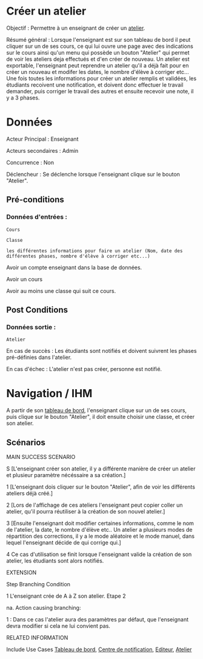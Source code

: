 # Créer un atelier

Objectif : Permettre à un enseignant de créer un [atelier](../../concept/atelier.md).

Résumé général : Lorsque l'enseignant est sur son tableau de bord il peut cliquer sur un de ses cours, ce qui lui ouvre une page avec des indications sur le cours ainsi qu'un menu qui possède un bouton "Atelier" qui permet de voir les ateliers deja effectués et d'en créer de nouveau.
Un atelier est exportable, l'enseignant peut reprendre un atelier qu'il a déjà fait pour en créer un nouveau et modifer les dates, le nombre d'élève à corriger etc...
Une fois toutes les informations pour créer un atelier remplis et validées, les étudiants recoivent une notification, et doivent donc effectuer le travail demander, puis corriger le travail des autres et ensuite recevoir une note, il y a 3 phases.

# Données

Acteur Principal : Enseignant

Acteurs secondaires : Admin

Concurrence : Non

Déclencheur : Se déclenche lorsque l'enseignant clique sur le bouton "Atelier".


## Pré-conditions

### Données d'entrées :

	Cours

	Classe

	les différentes informations pour faire un atelier (Nom, date des différentes phases, nombre d'élève à corriger etc...)

Avoir un compte enseignant dans la base de données.

Avoir un cours

Avoir au moins une classe qui suit ce cours.

## Post Conditions

### Données sortie :

	Atelier

En cas de succès : Les étudiants sont notifiés et doivent suivrent les phases pré-définies dans l'atelier.

En cas d'échec : L'atelier n'est pas créer, personne est notifié.

# Navigation / IHM 

A partir de son [tableau de bord](../utilisateur/tableaudebord.md), l'enseignant clique sur un de ses cours, puis clique sur le bouton "Atelier", il doit ensuite choisir une classe, et créer son atelier.

## Scénarios

MAIN SUCCESS SCENARIO

S	[L'enseignant créer son atelier, il y a différente manière de créer un atelier et plusieur paramètre nécéssaire a sa création.]

1	[L'enseignant dois cliquer sur le bouton "Atelier", afin de voir les différents ateliers déjà créé.]

2	[Lors de l'affichage de ces ateliers l'enseignant peut copier coller un atelier, qu'il pourra réutiliser à la création de son nouvel atelier.]

3	[Ensuite l'enseignant doit modifier certaines informations, comme le nom de l'atelier, la date, le nombre d'élève etc.. Un atelier a plusieurs modes de répartition des corrections, il y a le mode aléatoire et le mode manuel, dans lequel l'enseignant décide de qui corrige qui.]

4	Ce cas d'utilisation se finit lorsque l'enseignant valide la création de son atelier, les étudiants sont alors notifiés.


EXTENSION 

Step    Branching Condition

1	 L'enseignant crée de A à Z son atelier. Etape 2

na.  Action causing branching:

1 : Dans ce cas l'atelier aura des paramètres par défaut, que l'enseignant devra modifier si cela ne lui convient pas.

RELATED INFORMATION

Include Use Cases	[Tableau de bord](../utilisateur/tableaudebord.md), [Centre de notification](../../concept/centredenotification.md), [Editeur](../../concept/editeurdechamps.md), [Atelier](../../concept/atelier.md)



<!--- 
Author : Jordan
Validator : Raphael
-->
